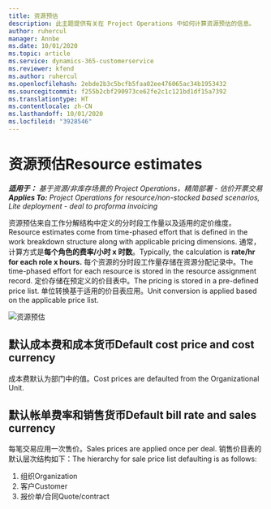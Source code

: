 ```yaml
---
title: 资源预估
description: 此主题提供有关在 Project Operations 中如何计算资源预估的信息。
author: ruhercul
manager: Annbe
ms.date: 10/01/2020
ms.topic: article
ms.service: dynamics-365-customerservice
ms.reviewer: kfend
ms.author: ruhercul
ms.openlocfilehash: 2ebde2b3c5bcfb5faa02ee476065ac34b1953432
ms.sourcegitcommit: f255b2cbf290973ce62fe2c1c121bd1df15a7392
ms.translationtype: HT
ms.contentlocale: zh-CN
ms.lasthandoff: 10/01/2020
ms.locfileid: "3928546"
---
```

# <a name="resource-estimates"></a><span data-ttu-id="43bd2-103">资源预估</span><span class="sxs-lookup"><span data-stu-id="43bd2-103">Resource estimates</span></span>

<span data-ttu-id="43bd2-104">_**适用于：** 基于资源/非库存场景的 Project Operations，精简部署 - 估价开票交易_</span><span class="sxs-lookup"><span data-stu-id="43bd2-104">_**Applies To:** Project Operations for resource/non-stocked based scenarios, Lite deployment - deal to proforma invoicing_</span></span>

<span data-ttu-id="43bd2-105">资源预估来自工作分解结构中定义的分时段工作量以及适用的定价维度。</span><span class="sxs-lookup"><span data-stu-id="43bd2-105">Resource estimates come from time-phased effort that is defined in the work breakdown structure along with applicable pricing dimensions.</span></span> <span data-ttu-id="43bd2-106">通常，计算方式是**每个角色的费率/小时 x 时数**。</span><span class="sxs-lookup"><span data-stu-id="43bd2-106">Typically, the calculation is **rate/hr for each role x hours.**</span></span> <span data-ttu-id="43bd2-107">每个资源的分时段工作量存储在资源分配记录中。</span><span class="sxs-lookup"><span data-stu-id="43bd2-107">The time-phased effort for each resource is stored in the resource assignment record.</span></span> <span data-ttu-id="43bd2-108">定价存储在预定义的价目表中。</span><span class="sxs-lookup"><span data-stu-id="43bd2-108">The pricing is stored in a pre-defined price list.</span></span> <span data-ttu-id="43bd2-109">单位转换基于适用的价目表应用。</span><span class="sxs-lookup"><span data-stu-id="43bd2-109">Unit conversion is applied based on the applicable price list.</span></span>

![资源预估](./media/navigation12.png)

## <a name="default-cost-price-and-cost-currency"></a><span data-ttu-id="43bd2-111">默认成本费和成本货币</span><span class="sxs-lookup"><span data-stu-id="43bd2-111">Default cost price and cost currency</span></span>

<span data-ttu-id="43bd2-112">成本费默认为部门中的值。</span><span class="sxs-lookup"><span data-stu-id="43bd2-112">Cost prices are defaulted from the Organizational Unit.</span></span>

## <a name="default-bill-rate-and-sales-currency"></a><span data-ttu-id="43bd2-113">默认帐单费率和销售货币</span><span class="sxs-lookup"><span data-stu-id="43bd2-113">Default bill rate and sales currency</span></span>

<span data-ttu-id="43bd2-114">每笔交易应用一次售价。</span><span class="sxs-lookup"><span data-stu-id="43bd2-114">Sales prices are applied once per deal.</span></span> <span data-ttu-id="43bd2-115">销售价目表的默认层次结构如下：</span><span class="sxs-lookup"><span data-stu-id="43bd2-115">The hierarchy for sale price list defaulting is as follows:</span></span>

1. <span data-ttu-id="43bd2-116">组织</span><span class="sxs-lookup"><span data-stu-id="43bd2-116">Organization</span></span>
2. <span data-ttu-id="43bd2-117">客户</span><span class="sxs-lookup"><span data-stu-id="43bd2-117">Customer</span></span>
3. <span data-ttu-id="43bd2-118">报价单/合同</span><span class="sxs-lookup"><span data-stu-id="43bd2-118">Quote/contract</span></span>
